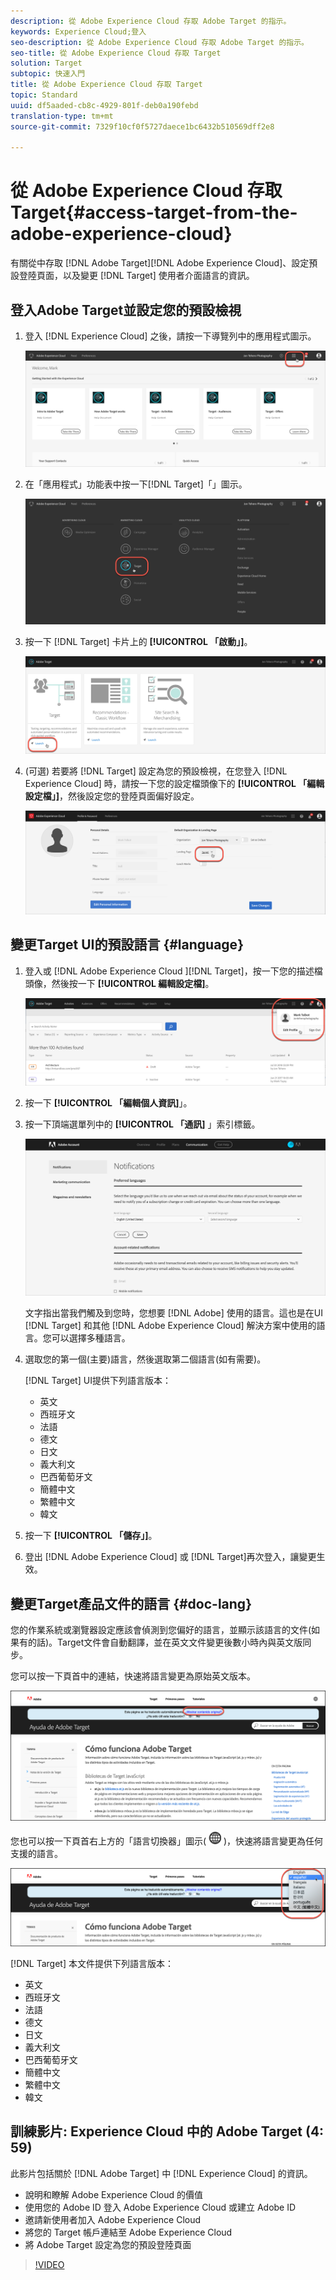 ```yaml
---
description: 從 Adobe Experience Cloud 存取 Adobe Target 的指示。
keywords: Experience Cloud;登入
seo-description: 從 Adobe Experience Cloud 存取 Adobe Target 的指示。
seo-title: 從 Adobe Experience Cloud 存取 Target
solution: Target
subtopic: 快速入門
title: 從 Adobe Experience Cloud 存取 Target
topic: Standard
uuid: df5aaded-cb8c-4929-801f-deb0a190febd
translation-type: tm+mt
source-git-commit: 7329f10cf0f5727daece1bc6432b510569dff2e8

---
```



# 從 Adobe Experience Cloud 存取 Target{#access-target-from-the-adobe-experience-cloud}

有關從中存取 [!DNL Adobe Target][!DNL Adobe Experience Cloud]、設定預設登陸頁面，以及變更 [!DNL Target] 使用者介面語言的資訊。

## 登入Adobe Target並設定您的預設檢視

1. 登入 [!DNL Experience Cloud] 之後，請按一下導覽列中的應用程式圖示。

   ![應用程式圖示](/help/c-intro/assets/appmenu-new.png)

1. 在「應用程式」功能表中按一下[!DNL Target]「」圖示。

   ![目標圖示](/help/c-intro/assets/appmenu-target-new.png)

1. 按一下 [!DNL Target] 卡片上的 **[!UICONTROL 「啟動」]**。

   ![目標啓動](/help/c-intro/assets/target-launch-new.png)

1. (可選) 若要將 [!DNL Target] 設定為您的預設檢視，在您登入 [!DNL Experience Cloud] 時，請按一下您的設定檔頭像下的 **[!UICONTROL 「編輯設定檔」]**，然後設定您的登陸頁面偏好設定。

   ![著陸頁面](/help/c-intro/assets/pagepref-new.png)

## 變更Target UI的預設語言 {#language}

1. 登入或 [!DNL Adobe Experience Cloud ][!DNL Target]，按一下您的描述檔頭像，然後按一下 **[!UICONTROL 編輯設定檔]**。

   ![編輯描述檔](/help/c-intro/assets/change-language.png)

1. 按一下 **[!UICONTROL 「編輯個人資訊]**」。

1. 按一下頂端選單列中的 **[!UICONTROL 「通訊]** 」索引標籤。

   ![慣用語言](/help/c-intro/assets/prefered-language.png)

   文字指出當我們觸及到您時，您想要 [!DNL Adobe] 使用的語言。這也是在UI [!DNL Target] 和其他 [!DNL Adobe Experience Cloud] 解決方案中使用的語言。您可以選擇多種語言。

1. 選取您的第一個(主要)語言，然後選取第二個語言(如有需要)。

   [!DNL Target] UI提供下列語言版本：

   * 英文
   * 西班牙文
   * 法語
   * 德文
   * 日文
   * 義大利文
   * 巴西葡萄牙文
   * 簡體中文
   * 繁體中文
   * 韓文

1. 按一下 **[!UICONTROL 「儲存」]**。

1. 登出 [!DNL Adobe Experience Cloud] 或 [!DNL Target]再次登入，讓變更生效。

## 變更Target產品文件的語言 {#doc-lang}

您的作業系統或瀏覽器設定應該會偵測到您偏好的語言，並顯示該語言的文件(如果有的話)。Target文件會自動翻譯，並在英文文件變更後數小時內與英文版同步。

您可以按一下頁首中的連結，快速將語言變更為原始英文版本。

![變更為原始語言](/help/c-intro/assets/mt-original.png)

您也可以按一下頁首右上方的「語言切換器」圖示( ![語言切換器](/help/c-intro/assets/icon-language-switcher.png) )，快速將語言變更為任何支援的語言。

![語言切換器](/help/c-intro/assets/language-switcher.png)

[!DNL Target] 本文件提供下列語言版本：

* 英文
* 西班牙文
* 法語
* 德文
* 日文
* 義大利文
* 巴西葡萄牙文
* 簡體中文
* 繁體中文
* 韓文

## 訓練影片: Experience Cloud 中的 Adobe Target (4: 59)

此影片包括關於 [!DNL Adobe Target] 中 [!DNL Experience Cloud] 的資訊。

* 說明和瞭解 Adobe Experience Cloud 的價值
* 使用您的 Adobe ID 登入 Adobe Experience Cloud 或建立 Adobe ID
* 邀請新使用者加入 Adobe Experience Cloud
* 將您的 Target 帳戶連結至 Adobe Experience Cloud
* 將 Adobe Target 設定為您的預設登陸頁面

>[!VIDEO](https://www.youtube.com/watch?v=7lwYrYC7vdM)